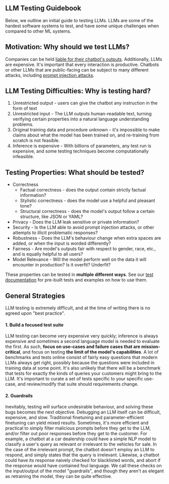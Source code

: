 ## LLM Testing Guidebook

Below, we outline an initial guide to testing LLMs.
LLMs are some of the hardest software systems to test, and have some unique challenges when compared to other ML systems.

## Motivation: Why should we test LLMs?

Companies can be held [liable for their chatbot's outputs](https://www.cbc.ca/news/canada/british-columbia/air-canada-chatbot-lawsuit-1.7116416).
Additionally, LLMs are expensive. It's important that every interaction is productive.
Chatbots or other LLMs that are public-facing can be subject to many different attacks, including 
[prompt injection attacks](https://www.reddit.com/r/ChatGPT/comments/18lxai7/prompt_injection_challenge_chevrolet_of/).

## LLM Testing Difficulties: Why is testing hard?

1. Unrestricted output - users can give the chatbot any instruction in the form of text
2. Unrestricted input - The LLM outputs human-readable text, turning verifying certain properties into a natural language understanding problems.
3. Original training data and procedure unknown - it's impossible to make claims about what the model has been trained on, and re-training from scratch is not feasible.
4. Inference is expensive - With billions of parameters, any test run is expensive, and some testing techniques become computationally infeasible. 

## Testing Properties: What should be tested?

* Correctness
    * Factual correctness - does the output contain strictly factual information?
    * Stylistic correctness - does the model use a helpful and pleasant tone?
    * Structural correctness - does the model's output follow a certain structure, like JSON or YAML?
* Privacy - Does the LLM leak sensitive or private information?
* Security - Is the LLM able to avoid prompt injection attacks, or other attempts to illicit problematic responses?
* Robustness - Does the LLM's behaviour change when extra spaces are added, or when the input is worded differently?
* Fairness - Are model's outputs fair with respect to gender, race, etc., and is equally helpful to all users?
* Model Relevance - Will the model perform well on the data it will encounter in production? Is it overfit? Underfit?

These properties can be tested in **multiple different ways**. See our [test documentation]() for pre-built tests and examples on how to use them.

## General Strategies

LLM testing is extremely difficult, and at the time of writing there is no agreed upon "best practice".

#### 1. Build a focused test suite

LLM testing can become very expensive very quickly; inference is always expensive and sometimes a second language model is needed to evaluate the first.
As such, **focus on use-cases and failure cases that are mission-critical**, and focus on testing **the limit of the model's capabilities**.
A lot of benchmarks and tests online consist of fairly easy questions that modern LLMs always get right, possibly because the questions were included in training data at some point.
It's also unlikely that there will be a benchmark that tests for exactly the kinds of queries your customers might bring to the LLM.
It's important to curate a set of tests specific to your specific use-case, and review/modify that suite should requirements change.

#### 2. Guardrails

Inevitably, testing will surface undesirable behaviour, and solving these bugs becomes the next objective.
Debugging an LLM itself can be difficult, expensive, and slow.
Traditional finetuning and parameter-efficient finetuning can yield mixed results.
Sometimes, it's more efficient and practical to simply filter malicious prompts before they get to the LLM, and/or filter out poor responses before they get to the customer.
For example, a chatbot at a car dealership could have a simple NLP model to classify a user's query as relevant or irrelevant to the vehicles for sale.
In the case of the irrelevant prompt, the chatbot doesn't employ an LLM to respond, and simply states that the query is irrelevant.
Likewise, a chatbot could have its response naively checked for blacklisted words, and abort if the response would have contained foul language.
We call these checks on the input/output of the model "guardrails", and though they aren't as elegant as retraining the model, they can be quite effective.




